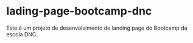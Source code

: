 # lading-page-bootcamp-dnc
Este é um projeto de desenvolvimento de landing page do Bootcamp da escola DNC.
